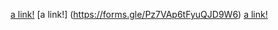 [a link!](https://ucsd-cse15l-w22.github.io/week/week3/)
[a link!] (https://forms.gle/Pz7VAp6tFyuQJD9W6)
[a link!](https://docs.google.com/document/d/1YlPAhthNbQ8CKfB3UXej6cpg43i61ELGV9b2i1zpL5M/edit)